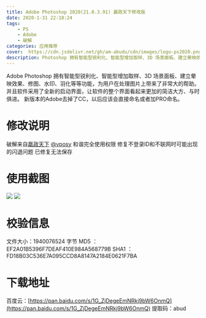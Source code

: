 ```yaml
---
title: Adobe Photoshop 2020(21.0.3.91) 嬴政天下修改版
date: 2020-1-31 22:18:24
tags:
    - PS
    - Adobe
    - 破解
categories: 应用推荐
cover:  https://cdn.jsdelivr.net/gh/am-abudu/cdn/images/logo-ps2020.png
description: Photoshop 拥有智能型锐利化、智能型增加取样、3D 场景面板、建立晕映效果、修图、水印、羽化等等功能，为用户在处理图片上带来了非常大的帮助。并且软件采用了全新的启动界面，让软件的整个界面看起来更加的简洁大方、与时俱进。 
---
```

Adobe Photoshop 拥有智能型锐利化、智能型增加取样、3D 场景面板、建立晕映效果、修图、水印、羽化等等功能，为用户在处理图片上带来了非常大的帮助。并且软件采用了全新的启动界面，让软件的整个界面看起来更加的简洁大方、与时俱进。
新版本的Adobe去掉了CC，以后应该会直接命名或者加PRO命名。
# 修改说明
破解来自[嬴政天下](https://weibo.com/vposy)
[@vposy](https://weibo.com/vposy)
和谐完全使用权限
修复不登录ID和不联网时可能出现的闪退问题
已修复无法保存
# 使用截图
![](https://cdn.jsdelivr.net/gh/am-abudu/cdn/images/ps2020-1.jpg)
![](https://cdn.jsdelivr.net/gh/am-abudu/cdn/images/ps2020-2.jpg)
# 校验信息
文件大小：1940076524 字节
MD5 ：EF2A01B5396F7DEAF410E984A568779B
SHA1 ：FD18B03C536E7A095CCD8A8147A2184E0621F7BA
# 下载地址
百度云：[https://pan.baidu.com/s/1G_ZjDegeEmNRkj9bW6OnmQ](https://pan.baidu.com/s/1G_ZjDegeEmNRkj9bW6OnmQ)
提取码：abud
